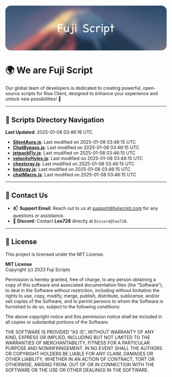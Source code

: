 ![Banner](.github/b.webp)

# 🌍 **We are Fuji Script**

Our global team of developers is dedicated to creating powerful, open-source scripts for Rise Client, designed to enhance your experience and unlock new possibilities! 🌟

---
<!-- SCRIPTS_NAVIGATION_START -->
## 📂 **Scripts Directory Navigation**

**Last Updated**: 2025-01-08 03:46:16 UTC

- **[SilentAura.js](scripts/SilentAura.js)**: Last modified on 2025-01-08 03:46:15 UTC
- **[ChatBypass.js](scripts/ChatBypass.js)**: Last modified on 2025-01-08 03:46:15 UTC
- **[jetpackFly.js](scripts/jetpackFly.js)**: Last modified on 2025-01-08 03:46:15 UTC
- **[velocityHylex.js](scripts/velocityHylex.js)**: Last modified on 2025-01-08 03:46:15 UTC
- **[chestxray.js](scripts/chestxray.js)**: Last modified on 2025-01-08 03:46:15 UTC
- **[bedxray.js](scripts/bedxray.js)**: Last modified on 2025-01-08 03:46:15 UTC
- **[chatMacro.js](scripts/chatMacro.js)**: Last modified on 2025-01-08 03:46:15 UTC

<!-- SCRIPTS_NAVIGATION_END -->

---

## 💬 **Contact Us**  
- 📬 **Support Email**: Reach out to us at [support@fujiscript.com](mailto:support@fujiscript.com) for any questions or assistance.  
- 💬 **Discord**: Contact **Leo728** directly at `Discord@leo728`.

---

## 📜 **License**

This project is licensed under the MIT License.  

**MIT License**  
Copyright (c) 2023 Fuji Scripts  

Permission is hereby granted, free of charge, to any person obtaining a copy of this software and associated documentation files (the "Software"), to deal in the Software without restriction, including without limitation the rights to use, copy, modify, merge, publish, distribute, sublicense, and/or sell copies of the Software, and to permit persons to whom the Software is furnished to do so, subject to the following conditions:  

The above copyright notice and this permission notice shall be included in all copies or substantial portions of the Software.  

THE SOFTWARE IS PROVIDED "AS IS", WITHOUT WARRANTY OF ANY KIND, EXPRESS OR IMPLIED, INCLUDING BUT NOT LIMITED TO THE WARRANTIES OF MERCHANTABILITY, FITNESS FOR A PARTICULAR PURPOSE AND NONINFRINGEMENT. IN NO EVENT SHALL THE AUTHORS OR COPYRIGHT HOLDERS BE LIABLE FOR ANY CLAIM, DAMAGES OR OTHER LIABILITY, WHETHER IN AN ACTION OF CONTRACT, TORT OR OTHERWISE, ARISING FROM, OUT OF OR IN CONNECTION WITH THE SOFTWARE OR THE USE OR OTHER DEALINGS IN THE SOFTWARE.  
